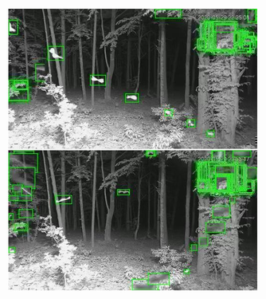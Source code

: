 ![20200529-222459-225504](in/20200529/20200529-222459-225504_0_.jpg)
![20200529-225509-232514](in/20200529/20200529-225509-232514_0_.jpg)
